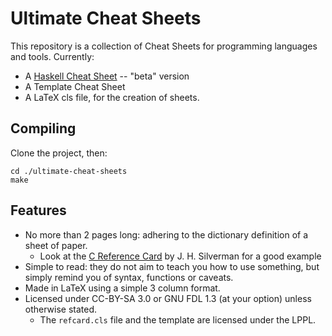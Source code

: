 Ultimate Cheat Sheets
=====================

This repository is a collection of Cheat Sheets for programming languages and
tools.  Currently:

* A [Haskell Cheat Sheet] -- "beta" version
* A Template Cheat Sheet
* A LaTeX cls file, for the creation of sheets.


Compiling
---------

Clone the project, then:

    cd ./ultimate-cheat-sheets
    make



Features
--------

* No more than 2 pages long: adhering to the dictionary definition of a sheet of paper.
	* Look at the [C Reference Card] by J. H. Silverman for a good example
* Simple to read: they do not aim to teach you how to use something, but simply
  remind you of syntax, functions or caveats.
* Made in LaTeX using a simple 3 column format.
* Licensed under CC-BY-SA 3.0 or GNU FDL 1.3  (at your option)  unless otherwise stated.
	* The `refcard.cls` file and the template are licensed under the LPPL.



[C Reference Card]: http://www.math.brown.edu/~jhs/ReferenceCards/CRefCard.v2.2.pdf
[Haskell Cheat Sheet]: https://matela.com.br/pub/cheat-sheets/haskell-ucs-0.1.pdf
